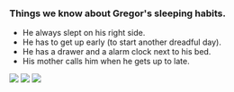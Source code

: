 
### Things we know about Gregor's sleeping habits.

- He always slept on his right side.
- He has to get up early (to start another dreadful day).
- He has a drawer and a alarm clock next to his bed.
- His mother calls him when he gets up to late.

<img src="https://i.ibb.co/PZxbNkF5/How-to-improve-your-handwriting-visual-selectiona.png"/>

<img src="https://i.ibb.co/35VMXcfF/a.png" />

<img src="https://i.ibb.co/GvfjFmcL/The-Gupta-Empire-4.png">
